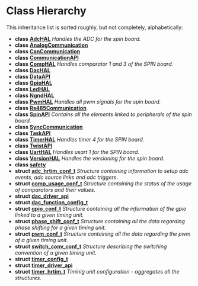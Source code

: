 
# Class Hierarchy

This inheritance list is sorted roughly, but not completely, alphabetically:


* **class** [**AdcHAL**](classAdcHAL.md) _Handles the ADC for the spin board._ 
* **class** [**AnalogCommunication**](classAnalogCommunication.md) 
* **class** [**CanCommunication**](classCanCommunication.md) 
* **class** [**CommunicationAPI**](classCommunicationAPI.md) 
* **class** [**CompHAL**](classCompHAL.md) _Handles comparator 1 and 3 of the SPIN board._ 
* **class** [**DacHAL**](classDacHAL.md) 
* **class** [**DataAPI**](classDataAPI.md) 
* **class** [**GpioHAL**](classGpioHAL.md) 
* **class** [**LedHAL**](classLedHAL.md) 
* **class** [**NgndHAL**](classNgndHAL.md) 
* **class** [**PwmHAL**](classPwmHAL.md) _Handles all pwm signals for the spin board._ 
* **class** [**Rs485Communication**](classRs485Communication.md) 
* **class** [**SpinAPI**](classSpinAPI.md) _Contains all the elements linked to peripherals of the spin board._ 
* **class** [**SyncCommunication**](classSyncCommunication.md) 
* **class** [**TaskAPI**](classTaskAPI.md) 
* **class** [**TimerHAL**](classTimerHAL.md) _Handles timer 4 for the SPIN board._ 
* **class** [**TwistAPI**](classTwistAPI.md) 
* **class** [**UartHAL**](classUartHAL.md) _Handles usart 1 for the SPIN board._ 
* **class** [**VersionHAL**](classVersionHAL.md) _Handles the versioning for the spin board._ 
* **class** [**safety**](classsafety.md) 
* **struct** [**adc\_hrtim\_conf\_t**](structadc__hrtim__conf__t.md) _Structure containing information to setup adc events, adc source links and adc triggers._ 
* **struct** [**comp\_usage\_conf\_t**](structcomp__usage__conf__t.md) _Structure containing the status of the usage of comparators and their values._ 
* **struct** [**dac\_driver\_api**](structdac__driver__api.md) 
* **struct** [**dac\_function\_config\_t**](structdac__function__config__t.md) 
* **struct** [**gpio\_conf\_t**](structgpio__conf__t.md) _Structure containing all the information of the gpio linked to a given timing unit._ 
* **struct** [**phase\_shift\_conf\_t**](structphase__shift__conf__t.md) _Structure containing all the data regarding phase shifting for a given timing unit._ 
* **struct** [**pwm\_conf\_t**](structpwm__conf__t.md) _Structure containing all the data regarding the pwm of a given timing unit._ 
* **struct** [**switch\_conv\_conf\_t**](structswitch__conv__conf__t.md) _Structure describing the switching convention of a given timing unit._ 
* **struct** [**timer\_config\_t**](structtimer__config__t.md) 
* **struct** [**timer\_driver\_api**](structtimer__driver__api.md) 
* **struct** [**timer\_hrtim\_t**](structtimer__hrtim__t.md) _Timinig unit configuration - aggregates all the structures._ 

